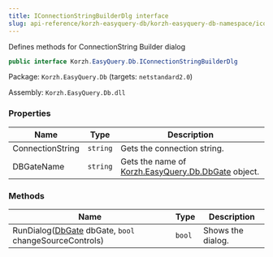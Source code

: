 ```yaml
---
title: IConnectionStringBuilderDlg interface
slug: api-reference/korzh-easyquery-db/korzh-easyquery-db-namespace/iconnectionstringbuilderdlg-interface
---
```



Defines  methods for ConnectionString Builder dialog
```csharp
public interface Korzh.EasyQuery.Db.IConnectionStringBuilderDlg

```
Package: `Korzh.EasyQuery.Db` (targets: `netstandard2.0`)

Assembly: `Korzh.EasyQuery.Db.dll`

### Properties

| Name | Type | Description | 
| --- | --- | --- | 
| ConnectionString | `string` | Gets the connection string. | 
| DBGateName | `string` | Gets the name of [Korzh.EasyQuery.Db.DbGate](/api-reference/korzh-easyquery-db/korzh-easyquery-db-namespace/dbgate-class) object. | 


### Methods

| Name | Type | Description | 
| --- | --- | --- | 
| RunDialog([DbGate](/api-reference/korzh-easyquery-db/korzh-easyquery-db-namespace/dbgate-class) dbGate, `bool` changeSourceControls) | `bool` | Shows the dialog. |